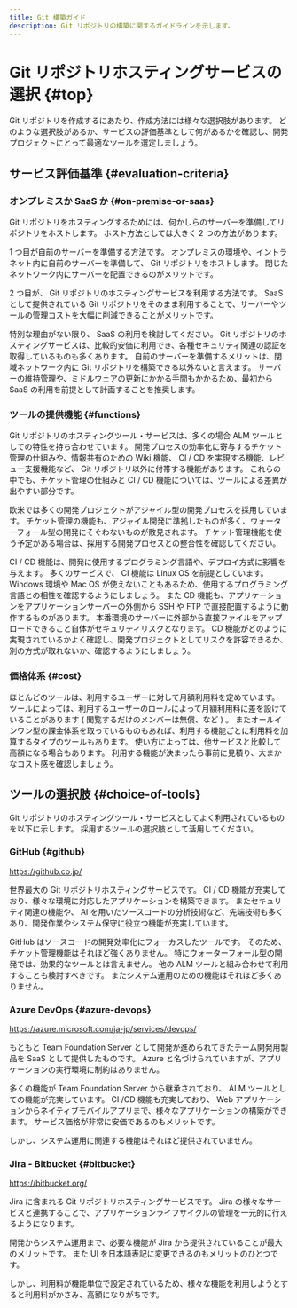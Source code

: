 ```yaml
---
title: Git 構築ガイド
description: Git リポジトリの構築に関するガイドラインを示します。
---
```

# Git リポジトリホスティングサービスの選択 {#top}

Git リポジトリを作成するにあたり、作成方法には様々な選択肢があります。
どのような選択肢があるか、サービスの評価基準として何があるかを確認し、開発プロジェクトにとって最適なツールを選定しましょう。

## サービス評価基準 {#evaluation-criteria}

### オンプレミスか SaaS か {#on-premise-or-saas}

Git リポジトリをホスティングするためには、何かしらのサーバーを準備してリポジトリをホストします。
ホスト方法としては大きく 2 つの方法があります。

1 つ目が自前のサーバーを準備する方法です。
オンプレミスの環境や、イントラネット内に自前のサーバーを準備して、 Git リポジトリをホストします。
閉じたネットワーク内にサーバーを配置できるのがメリットです。

2 つ目が、 Git リポジトリのホスティングサービスを利用する方法です。
SaaS として提供されている Git リポジトリをそのまま利用することで、サーバーやツールの管理コストを大幅に削減できることがメリットです。

特別な理由がない限り、 SaaS の利用を検討してください。
Git リポジトリのホスティングサービスは、比較的安価に利用でき、各種セキュリティ関連の認証を取得しているものも多くあります。
自前のサーバーを準備するメリットは、閉域ネットワーク内に Git リポジトリを構築できる以外ないと言えます。
サーバーの維持管理や、ミドルウェアの更新にかかる手間もかかるため、最初から SaaS の利用を前提として計画することを推奨します。

### ツールの提供機能 {#functions}

Git リポジトリのホスティングツール・サービスは、多くの場合 ALM ツールとしての特性を持ち合わせています。
開発プロセスの効率化に寄与するチケット管理の仕組みや、情報共有のための Wiki 機能、 CI / CD を実現する機能、レビュー支援機能など、 Git リポジトリ以外に付帯する機能があります。
これらの中でも、チケット管理の仕組みと CI / CD 機能については、ツールによる差異が出やすい部分です。

欧米では多くの開発プロジェクトがアジャイル型の開発プロセスを採用しています。
チケット管理の機能も、アジャイル開発に準拠したものが多く、ウォーターフォール型の開発にそぐわないものが散見されます。
チケット管理機能を使う予定がある場合は、採用する開発プロセスとの整合性を確認してください。

CI / CD 機能は、開発に使用するプログラミング言語や、デプロイ方式に影響を与えます。
多くのサービスで、 CI 機能は Linux OS を前提としています。
Windows 環境や Mac OS が使えないこともあるため、使用するプログラミング言語との相性を確認するようにしましょう。
また CD 機能も、アプリケーションをアプリケーションサーバーの外側から SSH や FTP で直接配置するように動作するものがあります。
本番環境のサーバーに外部から直接ファイルをアップロードできること自体がセキュリティリスクとなります。
CD 機能がどのように実現されているかよく確認し、開発プロジェクトとしてリスクを許容できるか、別の方式が取れないか、確認するようにしましょう。

### 価格体系 {#cost}

ほとんどのツールは、利用するユーザーに対して月額利用料を定めています。
ツールによっては、利用するユーザーのロールによって月額利用料に差を設けていることがあります ( 閲覧するだけのメンバーは無償、など ) 。
またオールインワン型の課金体系を取っているものもあれば、利用する機能ごとに利用料を加算するタイプのツールもあります。
使い方によっては、他サービスと比較して高額になる場合もあります。
利用する機能が決まったら事前に見積り、大まかなコスト感を確認しましょう。

## ツールの選択肢 {#choice-of-tools}

Git リポジトリのホスティングツール・サービスとしてよく利用されているものを以下に示します。
採用するツールの選択肢として活用してください。

### GitHub {#github}

<https://github.co.jp/>

世界最大の Git リポジトリホスティングサービスです。
CI / CD 機能が充実しており、様々な環境に対応したアプリケーションを構築できます。
またセキュリティ関連の機能や、 AI を用いたソースコードの分析技術など、先端技術も多くあり、開発作業やシステム保守に役立つ機能が充実しています。

GitHub はソースコードの開発効率化にフォーカスしたツールです。
そのため、チケット管理機能はそれほど強くありません。
特にウォーターフォール型の開発では、効果的なツールとは言えません。
他の ALM ツールと組み合わせて利用することも検討すべきです。
またシステム運用のための機能はそれほど多くありません。

### Azure DevOps {#azure-devops}

<https://azure.microsoft.com/ja-jp/services/devops/>

もともと Team Foundation Server として開発が進められてきたチーム開発用製品を SaaS として提供したものです。
Azure と名づけられていますが、アプリケーションの実行環境に制約はありません。

多くの機能が Team Foundation Server から継承されており、 ALM ツールとしての機能が充実しています。
CI /CD 機能も充実しており、 Web アプリケーションからネイティブモバイルアプリまで、様々なアプリケーションの構築ができます。
サービス価格が非常に安価であるのもメリットです。

しかし、システム運用に関連する機能はそれほど提供されていません。

### Jira - Bitbucket {#bitbucket}

<https://bitbucket.org/>

Jira に含まれる Git リポジトリホスティングサービスです。
Jira の様々なサービスと連携することで、アプリケーションライフサイクルの管理を一元的に行えるようになります。

開発からシステム運用まで、必要な機能が Jira から提供されていることが最大のメリットです。
また UI を日本語表記に変更できるのもメリットのひとつです。

しかし、利用料が機能単位で設定されているため、様々な機能を利用しようとすると利用料がかさみ、高額になりがちです。
